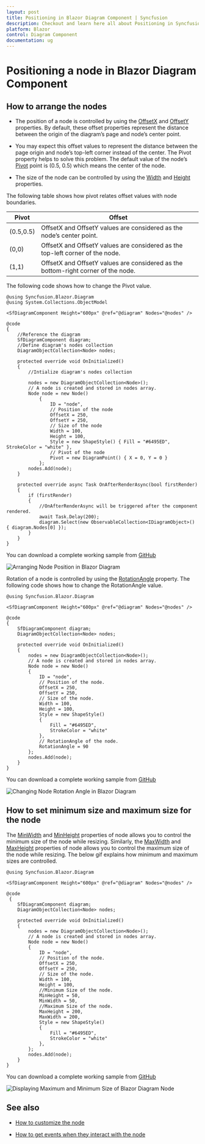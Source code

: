 ```yaml
---
layout: post
title: Positioning in Blazor Diagram Component | Syncfusion
description: Checkout and learn here all about Positioning in Syncfusion Blazor Diagram component and much more details.
platform: Blazor
control: Diagram Component
documentation: ug
---
```


# Positioning a node in Blazor Diagram Component

## How to arrange the nodes

* The position of a node is controlled by using the [OffsetX](https://help.syncfusion.com/cr/blazor/Syncfusion.Blazor.Diagram.Node.html#Syncfusion_Blazor_Diagram_Node_OffsetX) and [OffsetY](https://help.syncfusion.com/cr/blazor/Syncfusion.Blazor.Diagram.Node.html#Syncfusion_Blazor_Diagram_Node_OffsetY) properties. By default, these offset properties represent the distance between the origin of the diagram’s page and node’s center point.

* You may expect this offset values to represent the distance between the page origin and node’s top-left corner instead of the center. The Pivot property helps to solve this problem. The default value of the node’s [Pivot](https://help.syncfusion.com/cr/blazor/Syncfusion.Blazor.Diagram.Node.html#Syncfusion_Blazor_Diagram_Node_Pivot) point is (0.5, 0.5) which means the center of the node.

* The size of the node can be controlled by using the [Width](https://help.syncfusion.com/cr/blazor/Syncfusion.Blazor.Diagram.Node.html#Syncfusion_Blazor_Diagram_Node_Width) and [Height](https://help.syncfusion.com/cr/blazor/Syncfusion.Blazor.Diagram.Node.html#Syncfusion_Blazor_Diagram_Node_Height) properties.

The following table shows how pivot relates offset values with node boundaries.

| Pivot | Offset |
|-------- | -------- |
| (0.5,0.5)| OffsetX and OffsetY values are considered as the node’s center point. |
| (0,0) | OffsetX and OffsetY values are considered as the top-left corner of the node. |
| (1,1) | OffsetX and OffsetY values are considered as the bottom-right corner of the node. |

The following code shows how to change the Pivot value.

```cshtml
@using Syncfusion.Blazor.Diagram
@using System.Collections.ObjectModel

<SfDiagramComponent Height="600px" @ref="@diagram" Nodes="@nodes" />

@code
{
    //Reference the diagram
    SfDiagramComponent diagram;
    //Define diagram's nodes collection
    DiagramObjectCollection<Node> nodes;

    protected override void OnInitialized()
    {
        //Intialize diagram's nodes collection

        nodes = new DiagramObjectCollection<Node>();
        // A node is created and stored in nodes array.
        Node node = new Node()
            {
                ID = "node",
                // Position of the node
                OffsetX = 250,
                OffsetY = 250,
                // Size of the node
                Width = 100,
                Height = 100,
                Style = new ShapeStyle() { Fill = "#6495ED", StrokeColor = "white" },
                // Pivot of the node
                Pivot = new DiagramPoint() { X = 0, Y = 0 }
            };
        nodes.Add(node);
    }

    protected override async Task OnAfterRenderAsync(bool firstRender)
    {
        if (firstRender)
        {
            //OnAfterRenderAsync will be triggered after the component rendered.
            await Task.Delay(200);
            diagram.Select(new ObservableCollection<IDiagramObject>() { diagram.Nodes[0] });
        }
    }
}
```
You can download a complete working sample from [GitHub](https://github.com/SyncfusionExamples/Blazor-Diagram-Examples/tree/master/UG-Samples/Nodes/Position/Positioning)

![Arranging Node Position in Blazor Diagram](../images/blazor-diagram-node-position.png)

Rotation of a node is controlled by using the [RotationAngle](https://help.syncfusion.com/cr/blazor/Syncfusion.Blazor.Diagram.Node.html#Syncfusion_Blazor_Diagram_Node_RotationAngle) property. The following code shows how to change the RotationAngle value.

```cshtml
@using Syncfusion.Blazor.Diagram

<SfDiagramComponent Height="600px" @ref="@diagram" Nodes="@nodes" />

@code
{
    SfDiagramComponent diagram;
    DiagramObjectCollection<Node> nodes;

    protected override void OnInitialized()
    {
        nodes = new DiagramObjectCollection<Node>();
        // A node is created and stored in nodes array.
        Node node = new Node()
        {
            ID = "node",
            // Position of the node.
            OffsetX = 250,
            OffsetY = 250,
            // Size of the node.
            Width = 100,
            Height = 100,
            Style = new ShapeStyle() 
            { 
                Fill = "#6495ED", 
                StrokeColor = "white"
            },
            // RotationAngle of the node.
            RotationAngle = 90
        };
        nodes.Add(node);
    }
}
```
You can download a complete working sample from [GitHub](https://github.com/SyncfusionExamples/Blazor-Diagram-Examples/tree/master/UG-Samples/Nodes/Position/NodeRotateAngle)

![Changing Node Rotation Angle in Blazor Diagram](../images/blazor-diagram-node-rotation-angle.png)

## How to set minimum size and maximum size for the node

The [MinWidth](https://help.syncfusion.com/cr/blazor/Syncfusion.Blazor.Diagram.Node.html#Syncfusion_Blazor_Diagram_Node_MinWidth) and [MinHeight](https://help.syncfusion.com/cr/blazor/Syncfusion.Blazor.Diagram.Node.html#Syncfusion_Blazor_Diagram_Node_MinHeight) properties of node allows you to control the minimum size of the node while resizing. Similarly, the [MaxWidth](https://help.syncfusion.com/cr/blazor/Syncfusion.Blazor.Diagram.Node.html#Syncfusion_Blazor_Diagram_Node_MaxWidth) and [MaxHeight](https://help.syncfusion.com/cr/blazor/Syncfusion.Blazor.Diagram.Node.html#Syncfusion_Blazor_Diagram_Node_MaxHeight) properties of node allows you to control the maximum size of the node while resizing. The below gif explains how minimum and maximum sizes are controlled.

```cshtml
@using Syncfusion.Blazor.Diagram

<SfDiagramComponent Height="600px" @ref="@diagram" Nodes="@nodes" />

@code
 {
    SfDiagramComponent diagram;
    DiagramObjectCollection<Node> nodes;

    protected override void OnInitialized()
    {
        nodes = new DiagramObjectCollection<Node>();
        // A node is created and stored in nodes array.
        Node node = new Node()
        {
            ID = "node",
            // Position of the node.
            OffsetX = 250,
            OffsetY = 250,
            // Size of the node.
            Width = 100,
            Height = 100,
            //Minimum Size of the node.
            MinHeight = 50,
            MinWidth = 50,
            //Maximum Size of the node.
            MaxHeight = 200,
            MaxWidth = 200,
            Style = new ShapeStyle() 
            { 
                Fill = "#6495ED", 
                StrokeColor = "white" 
            },
        };
        nodes.Add(node);
    }
}
```
You can download a complete working sample from [GitHub](https://github.com/SyncfusionExamples/Blazor-Diagram-Examples/tree/master/UG-Samples/Nodes/Position/MinMaxSize)

![Displaying Maximum and Minimum Size of Blazor Diagram Node](../images/blazor-diagram-show-max-min-size-node.gif)

## See also

* [How to customize the node](./customization)

* [How to get events when they interact with the node](./events)
